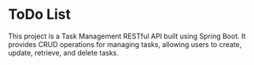 # ToDo List

This project is a Task Management RESTful API built using Spring Boot. It provides CRUD operations for managing tasks, allowing users to create, update, retrieve, and delete tasks.
